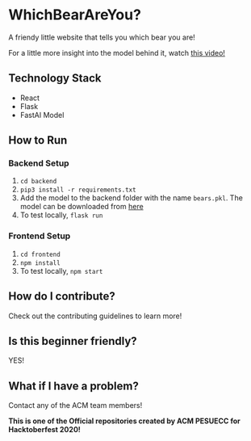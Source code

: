 # WhichBearAreYou?
A friendy little website that tells you which bear you are!  

For a little more insight into the model behind it, watch [this video!](https://www.youtube.com/watch?v=5zWftQX1YgI)

## Technology Stack
- React
- Flask
- FastAI Model

## How to Run
### Backend Setup
1. `cd backend`
2. `pip3 install -r requirements.txt`
3. Add the model to the backend folder with the name `bears.pkl`. The model can be downloaded from [here](https://drive.google.com/file/d/1XUlSGjbx7m9P2-Lobj7JBq1DH1tPeaJz/view)
4. To test locally, `flask run`

### Frontend Setup
1. `cd frontend`
2. `npm install`
3. To test locally, `npm start`


## How do I contribute?
Check out the contributing guidelines to learn more!

## Is this beginner friendly?
YES!

## What if I have a problem?
Contact any of the ACM team members!  


**This is one of the Official repositories created by ACM PESUECC for Hacktoberfest 2020!**
